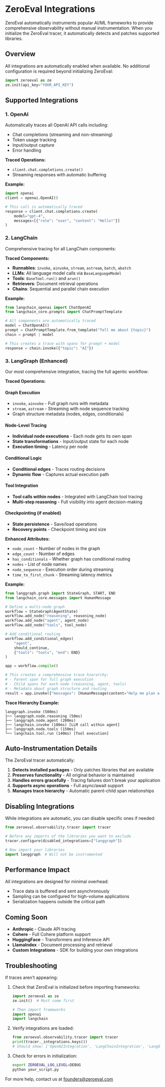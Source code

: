 # ZeroEval Integrations

ZeroEval automatically instruments popular AI/ML frameworks to provide comprehensive observability without manual instrumentation. When you initialize the ZeroEval tracer, it automatically detects and patches supported libraries.

## Overview

All integrations are automatically enabled when available. No additional configuration is required beyond initializing ZeroEval:

```python
import zeroeval as ze
ze.init(api_key="YOUR_API_KEY")
```

## Supported Integrations

### 1. OpenAI

Automatically traces all OpenAI API calls including:

- Chat completions (streaming and non-streaming)
- Token usage tracking
- Input/output capture
- Error handling

**Traced Operations:**

- `client.chat.completions.create()`
- Streaming responses with automatic buffering

**Example:**

```python
import openai
client = openai.OpenAI()

# This call is automatically traced
response = client.chat.completions.create(
    model="gpt-4",
    messages=[{"role": "user", "content": "Hello!"}]
)
```

### 2. LangChain

Comprehensive tracing for all LangChain components:

**Traced Components:**

- **Runnables**: `invoke`, `ainvoke`, `stream`, `astream`, `batch`, `abatch`
- **LLMs**: All language model calls via `BaseLanguageModel`
- **Tools**: `BaseTool.run()` and `arun()`
- **Retrievers**: Document retrieval operations
- **Chains**: Sequential and parallel chain execution

**Example:**

```python
from langchain_openai import ChatOpenAI
from langchain_core.prompts import ChatPromptTemplate

# All components are automatically traced
model = ChatOpenAI()
prompt = ChatPromptTemplate.from_template("Tell me about {topic}")
chain = prompt | model

# This creates a trace with spans for prompt + model
response = chain.invoke({"topic": "AI"})
```

### 3. LangGraph (Enhanced)

Our most comprehensive integration, tracing the full agentic workflow:

**Traced Operations:**

#### Graph Execution

- `invoke`, `ainvoke` - Full graph runs with metadata
- `stream`, `astream` - Streaming with node sequence tracking
- Graph structure metadata (nodes, edges, conditionals)

#### Node-Level Tracing

- **Individual node executions** - Each node gets its own span
- **State transformations** - Input/output state for each node
- **Execution timing** - Latency per node

#### Conditional Logic

- **Conditional edges** - Traces routing decisions
- **Dynamic flow** - Captures actual execution path

#### Tool Integration

- **Tool calls within nodes** - Integrated with LangChain tool tracing
- **Multi-step reasoning** - Full visibility into agent decision-making

#### Checkpointing (if enabled)

- **State persistence** - Save/load operations
- **Recovery points** - Checkpoint timing and size

**Enhanced Attributes:**

- `node_count` - Number of nodes in the graph
- `edge_count` - Number of edges
- `has_conditionals` - Whether graph has conditional routing
- `nodes` - List of node names
- `node_sequence` - Execution order during streaming
- `time_to_first_chunk` - Streaming latency metrics

**Example:**

```python
from langgraph.graph import StateGraph, START, END
from langchain_core.messages import HumanMessage

# Define a multi-node graph
workflow = StateGraph(AgentState)
workflow.add_node("reasoning", reasoning_node)
workflow.add_node("agent", agent_node)
workflow.add_node("tools", tool_node)

# Add conditional routing
workflow.add_conditional_edges(
    "agent",
    should_continue,
    {"tools": "tools", "end": END}
)

app = workflow.compile()

# This creates a comprehensive trace hierarchy:
# - Parent span for full graph execution
# - Child spans for each node (reasoning, agent, tools)
# - Metadata about graph structure and routing
result = app.invoke({"messages": [HumanMessage(content="Help me plan a trip")]})
```

**Trace Hierarchy Example:**

```
langgraph.invoke (500ms)
├── langgraph.node.reasoning (50ms)
├── langgraph.node.agent (200ms)
├── langchain.invoke (180ms) [LLM call within agent]
├── langgraph.node.tools (150ms)
└── langchain.tool.run (140ms) [Tool execution]
```

## Auto-Instrumentation Details

The ZeroEval tracer automatically:

1. **Detects installed packages** - Only patches libraries that are available
2. **Preserves functionality** - All original behavior is maintained
3. **Handles errors gracefully** - Tracing failures don't break your application
4. **Supports async operations** - Full async/await support
5. **Manages trace hierarchy** - Automatic parent-child span relationships

## Disabling Integrations

While integrations are automatic, you can disable specific ones if needed:

```python
from zeroeval.observability.tracer import tracer

# Before any imports of the libraries you want to exclude
tracer.configure(disabled_integrations=["langgraph"])

# Now import your libraries
import langgraph  # Will not be instrumented
```

## Performance Impact

All integrations are designed for minimal overhead:

- Trace data is buffered and sent asynchronously
- Sampling can be configured for high-volume applications
- Serialization happens outside the critical path

## Coming Soon

- **Anthropic** - Claude API tracing
- **Cohere** - Full Cohere platform support
- **HuggingFace** - Transformers and Inference API
- **LlamaIndex** - Document processing and retrieval
- **Custom Integrations** - SDK for building your own integrations

## Troubleshooting

If traces aren't appearing:

1. Check that ZeroEval is initialized before importing frameworks:

   ```python
   import zeroeval as ze
   ze.init()  # Must come first

   # Then import frameworks
   import openai
   import langchain
   ```

2. Verify integrations are loaded:

   ```python
   from zeroeval.observability.tracer import tracer
   print(tracer._integrations.keys())
   # Should show: ['OpenAIIntegration', 'LangChainIntegration', 'LangGraphIntegration']
   ```

3. Check for errors in initialization:
   ```bash
   export ZEROEVAL_LOG_LEVEL=DEBUG
   python your_script.py
   ```

For more help, contact us at [founders@zeroeval.com](mailto:founders@zeroeval.com)
